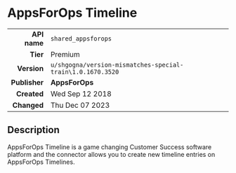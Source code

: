 # AppsForOps Timeline
| | |
|-:|-|
|**API name**|`shared_appsforops`|
|**Tier**|Premium|
|**Version**|`u/shgogna/version-mismatches-special-train\1.0.1670.3520`|
|**Publisher**|**AppsForOps**|
|**Created**|Wed Sep 12 2018|
|**Changed**|Thu Dec 07 2023|

## Description
AppsForOps Timeline is a game changing Customer Success software platform and the connector allows you to create new timeline entries on AppsForOps Timelines.

